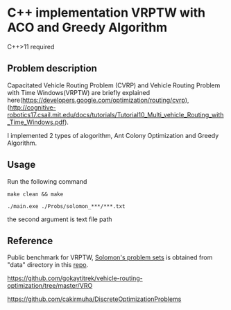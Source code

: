 # C++ implementation VRPTW with ACO and Greedy Algorithm
C++>11 required

## Problem description
Capacitated Vehicle Routing Problem (CVRP) and Vehicle Routing Problem with Time Windows(VRPTW) are briefly explained here(https://developers.google.com/optimization/routing/cvrp), (http://cognitive-robotics17.csail.mit.edu/docs/tutorials/Tutorial10_Multi_vehicle_Routing_with_Time_Windows.pdf).

I implemented 2 types of alogorithm, Ant Colony Optimization and Greedy Algorithm.

## Usage
Run the following command

```make clean && make```

```./main.exe ./Probs/solomon_***/***.txt```

the second argument is text file path

## Reference
Public benchmark for VRPTW, [Solomon's problem sets](http://w.cba.neu.edu/~msolomon/problems.htm) is obtained from "data" directory in this [repo](https://github.com/DouYishun/vrp-espprc).

https://github.com/gokaytitrek/vehicle-routing-optimization/tree/master/VRO

https://github.com/cakirmuha/DiscreteOptimizationProblems
